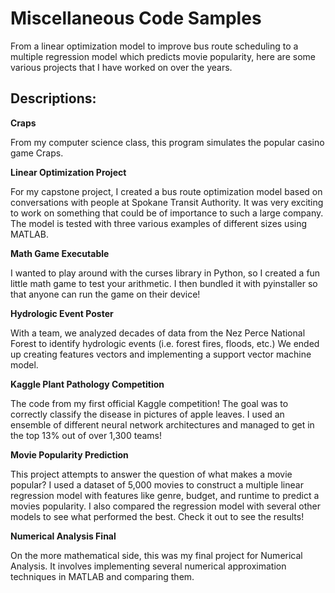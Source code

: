 # Miscellaneous Code Samples

From a linear optimization model to improve bus route scheduling to a multiple regression model which predicts movie popularity, here are some various projects that I have worked on over the years.

## Descriptions: 

**Craps**

From my computer science class, this program simulates the popular casino game Craps. 

**Linear Optimization Project**

For my capstone project, I created a bus route optimization model based on conversations with people at Spokane Transit Authority. It was very exciting to work on something that could be of importance to such a large company. The model is tested with three various examples of different sizes using MATLAB. 

**Math Game Executable** 

I wanted to play around with the curses library in Python, so I created a fun little math game to test your arithmetic. I then bundled it with pyinstaller so that anyone can run the game on their device!

**Hydrologic Event Poster**

With a team, we analyzed decades of data from the Nez Perce National Forest to identify hydrologic events (i.e. forest fires, floods, etc.) We ended up creating features vectors and implementing a support vector machine model.

**Kaggle Plant Pathology Competition**

The code from my first official Kaggle competition! The goal was to correctly classify the disease in pictures of apple leaves. I used an ensemble of different neural network architectures and managed to get in the top 13% out of over 1,300 teams!

**Movie Popularity Prediction**

This project attempts to answer the question of what makes a movie popular? I used a dataset of 5,000 movies to construct a multiple linear regression model with features like genre, budget, and runtime to predict a movies popularity. I also compared the regression model with several other models to see what performed the best. Check it out to see the results!

**Numerical Analysis Final**

On the more mathematical side, this was my final project for Numerical Analysis. It involves implementing several numerical approximation techniques in MATLAB and comparing them.  

